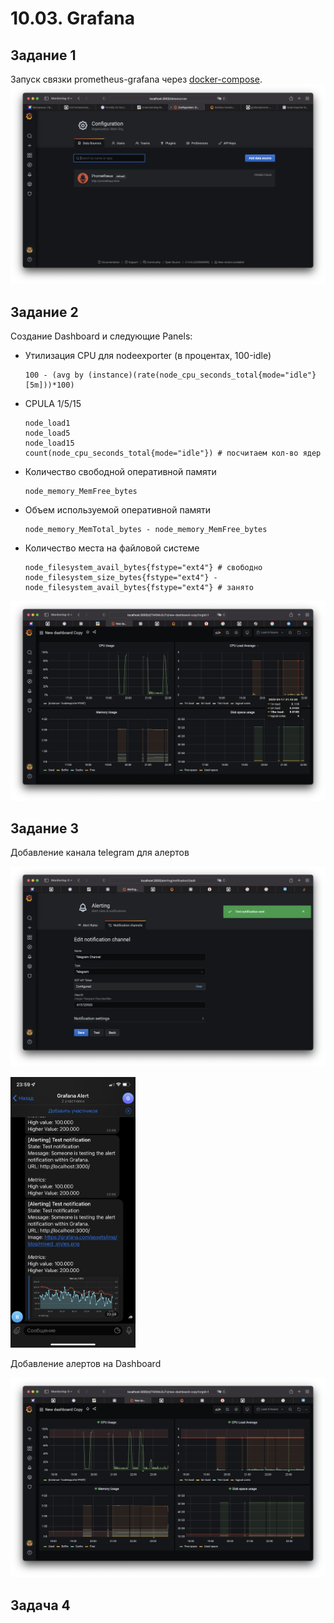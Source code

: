 # 10.03. Grafana  

## Задание 1  

Запуск связки prometheus-grafana через [docker-compose](help/docker-compose.yml).  
![](img/DataSource.png)

## Задание 2

Создание Dashboard и следующие Panels:

* Утилизация CPU для nodeexporter (в процентах, 100-idle)  
  ```
  100 - (avg by (instance)(rate(node_cpu_seconds_total{mode="idle"}[5m]))*100)
  ```
* CPULA 1/5/15
  ```
  node_load1
  node_load5
  node_load15
  count(node_cpu_seconds_total{mode="idle"}) # посчитаем кол-во ядер
  ```
* Количество свободной оперативной памяти
  ```
  node_memory_MemFree_bytes
  ```
* Объем используемой оперативной памяти
  ```
  node_memory_MemTotal_bytes - node_memory_MemFree_bytes
  ```
* Количество места на файловой системе
  ```
  node_filesystem_avail_bytes{fstype="ext4"} # свободно
  node_filesystem_size_bytes{fstype="ext4"} - node_filesystem_avail_bytes{fstype="ext4"} # занято
  ```
  
![](img/dashboard.png)

## Задание 3

Добавление канала telegram для алертов  
  
![](img/notification_channel.png)  

<img src="img/telegram.jpeg" alt="telegram alert" width="200"/>  
  
Добавление алертов на Dashboard  
  
![](img/alerts.png)  

## Задача 4  


